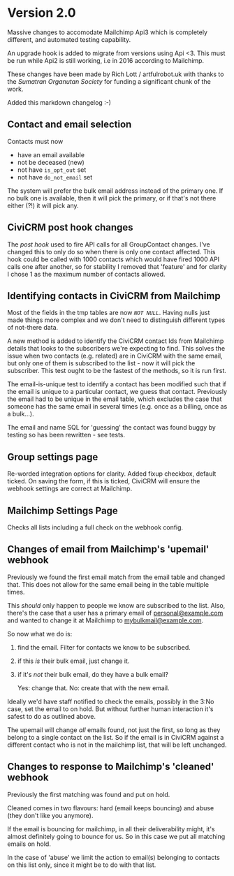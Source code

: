# Version 2.0

Massive changes to accomodate Mailchimp Api3 which is completely different, and
automated testing capability.

An upgrade hook is added to migrate from versions using Api <3. This must be run
while Api2 is still working, i.e in 2016 according to Mailchimp.

These changes have been made by Rich Lott / artfulrobot.uk with thanks to the
*Sumatran Organutan Society* for funding a significant chunk of the work.

Added this markdown changelog :-)

## Contact and email selection

Contacts must now

- have an email available
- not be deceased (new)
- not have `is_opt_out` set
- not have `do_not_email` set

The system will prefer the bulk email address instead of the primary one.
If no bulk one is available, then it will pick the primary, or if that's not
there either (?!) it will pick any.

## CiviCRM post hook changes

The *post hook* used to fire API calls for all GroupContact changes. I've changed
this to only do so when there is only one contact affected. This hook could be
called with 1000 contacts which would have fired 1000 API calls one after
another, so for stability I removed that 'feature' and for clarity I chose 1 as
the maximum number of contacts allowed.


## Identifying contacts in CiviCRM from Mailchimp

Most of the fields in the tmp tables are now *`NOT NULL`*. Having nulls just made
things more complex and we don't need to distinguish different types of
not-there data.

A new method is added to identify the CiviCRM contact Ids from Mailchimp details
that looks to the subscribers we're expecting to find. This solves the issue
when two contacts (e.g. related) are in CiviCRM with the same email, but only
one of them is subscribed to the list - now it will pick the subscriber. This
test ought to be the fastest of the methods, so it is run first.

The email-is-unique test to identify a contact has been modified such that if
the email is unique to a particular contact, we guess that contact. Previously
the email had to be unique in the email table, which excludes the case that
someone has the same email in several times (e.g. once as a billing, once as a
bulk...).

The email and name SQL for 'guessing' the contact was found buggy by testing so
has been rewritten - see tests.


## Group settings page

Re-worded integration options for clarity. Added fixup checkbox, default ticked.
On saving the form, if this is ticked, CiviCRM will ensure the webhook settings
are correct at Mailchimp.

## Mailchimp Settings Page

Checks all lists including a full check on the webhook config.

## Changes of email from Mailchimp's 'upemail' webhook 

Previously we found the first email match from the email table and changed that.
This does not allow for the same email being in the table multiple times.

This *should* only happen to people we know are subscribed to the list. Also,
there's the case that a user has a primary email of personal@example.com and
wanted to change it at Mailchimp to mybulkmail@example.com.

So now what we do is:

1. find the email. Filter for contacts we know to be subscribed.

2. if this *is* their bulk email, just change it.

3. if it's *not* their bulk email, do they have a bulk email?

   Yes: change that.
   No:  create that with the new email.

Ideally we'd have staff notified to check the emails, possibly in the 3:No case,
set the email to on hold. But without further human interaction it's safest to
do as outlined above.

The upemail will change *all* emails found, not just the first, so long as they
belong to a single contact on the list. So if the email is in CiviCRM against a
different contact who is not in the mailchimp list, that will be left unchanged.

## Changes to response to Mailchimp's 'cleaned' webhook

Previously the first matching was found and put on hold.

Cleaned comes in two flavours: hard (email keeps bouncing) and abuse (they don't
like you anymore).

If the email is bouncing for mailchimp, in all their deliverability might, it's
almost definitely going to bounce for us. So in this case we put all matching
emails on hold.

In the case of 'abuse' we limit the action to email(s) belonging to contacts on
this list only, since it might be to do with that list.




